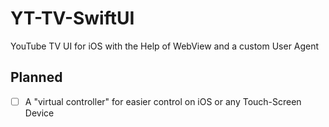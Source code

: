 # YT-TV-SwiftUI
YouTube TV UI for iOS with the Help of WebView and a custom User Agent

## Planned
- [ ] A "virtual controller" for easier control on iOS or any Touch-Screen Device

